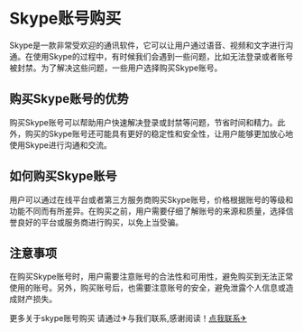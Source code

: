 # Skype账号购买

Skype是一款非常受欢迎的通讯软件，它可以让用户通过语音、视频和文字进行沟通。在使用Skype的过程中，有时候我们会遇到一些问题，比如无法登录或者账号被封禁。为了解决这些问题，一些用户选择购买Skype账号。

## 购买Skype账号的优势

购买Skype账号可以帮助用户快速解决登录或封禁等问题，节省时间和精力。此外，购买的Skype账号还可能具有更好的稳定性和安全性，让用户能够更加放心地使用Skype进行沟通和交流。

## 如何购买Skype账号

用户可以通过在线平台或者第三方服务商购买Skype账号，价格根据账号的等级和功能不同而有所差异。在购买之前，用户需要仔细了解账号的来源和质量，选择信誉良好的平台或服务商进行购买，以免上当受骗。

## 注意事项

在购买Skype账号时，用户需要注意账号的合法性和可用性，避免购买到无法正常使用的账号。另外，购买账号后，也需要注意账号的安全，避免泄露个人信息或造成财产损失。

更多关于skype账号购买 请通过✈与我们联系,感谢阅读！[点我联系✈](https://my.G208.com)